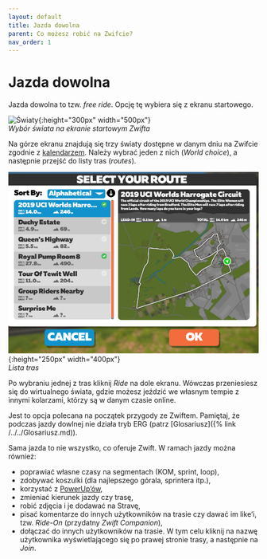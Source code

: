 ```yaml
---
layout: default
title: Jazda dowolna
parent: Co możesz robić na Zwifcie?
nav_order: 1
---
```


# Jazda dowolna 

Jazda dowolna to tzw. _free ride_. Opcję tę wybiera się z ekranu startowego.

![Światy](../../assets/images/Światy.png){:height="300px" width="500px"}  
*Wybór świata na ekranie startowym Zwifta* 

Na górze ekranu znajdują się trzy światy dostępne w danym dniu na Zwifcie zgodnie z [kalendarzem](https://zwiftinsider.com/schedule). Należy wybrać jeden z nich (_World choice_), a następnie przejść do listy tras (_routes_).  

![Lista tras](../../assets/images/Trasy.png){:height="250px" width="400px"}   
*Lista tras*  

Po wybraniu jednej z tras kliknij _Ride_ na dole ekranu. Wówczas przeniesiesz się do wirtualnego świata, gdzie możesz jeździć we własnym tempie z innymi kolarzami, którzy są w danym czasie online.

Jest to opcja polecana na początek przygody ze Zwiftem. Pamiętaj, że podczas jazdy dowlnej nie działa tryb ERG (patrz [Glosariusz]({% link /../../Glosariusz.md)).

Sama jazda to nie wszystko, co oferuje Zwift. W ramach jazdy można również:

* poprawiać własne czasy na segmentach (KOM, sprint, loop),
* zdobywać koszulki (dla najlepszego górala, sprintera itp.),
* korzystać z [PowerUp’ów](https://zwiftinsider.com/powerups),
* zmieniać kierunek jazdy czy trasę,
* robić zdjęcia i je dodawać na Stravę,
* pisać komentarze do innych użytkowników na trasie czy dawać im like’i, tzw. _Ride-On_ (przydatny _Zwift Companion_),
* dołączać do innych użytkowników na trasie. W tym celu kliknij na nazwę użytkownika wyświetlającego się po prawej stronie trasy, a następnie na _Join_. 